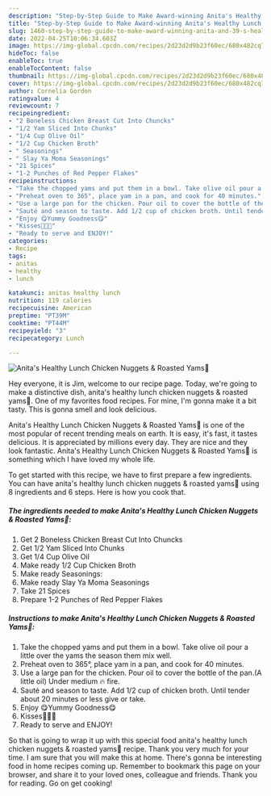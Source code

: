 ```yaml
---
description: "Step-by-Step Guide to Make Award-winning Anita's Healthy Lunch Chicken Nuggets & Roasted Yams🍠"
title: "Step-by-Step Guide to Make Award-winning Anita's Healthy Lunch Chicken Nuggets & Roasted Yams🍠"
slug: 1460-step-by-step-guide-to-make-award-winning-anita-and-39-s-healthy-lunch-chicken-nuggets-and-amp-roasted-yams
date: 2022-04-25T10:06:34.603Z
image: https://img-global.cpcdn.com/recipes/2d23d2d9b23f60ec/680x482cq70/anitas-healthy-lunch-chicken-nuggets-roasted-yams-recipe-main-photo.jpg
hideToc: false
enableToc: true
enableTocContent: false
thumbnail: https://img-global.cpcdn.com/recipes/2d23d2d9b23f60ec/680x482cq70/anitas-healthy-lunch-chicken-nuggets-roasted-yams-recipe-main-photo.jpg
cover: https://img-global.cpcdn.com/recipes/2d23d2d9b23f60ec/680x482cq70/anitas-healthy-lunch-chicken-nuggets-roasted-yams-recipe-main-photo.jpg
author: Cornelia Gordon
ratingvalue: 4
reviewcount: 7
recipeingredient:
- "2 Boneless Chicken Breast Cut Into Chuncks"
- "1/2 Yam Sliced Into Chunks"
- "1/4 Cup Olive Oil"
- "1/2 Cup Chicken Broth"
- " Seasonings"
- " Slay Ya Moma Seasonings"
- "21 Spices"
- "1-2 Punches of Red Pepper Flakes"
recipeinstructions:
- "Take the chopped yams and put them in a bowl. Take olive oil pour a little over the yams the season them mix well."
- "Preheat oven to 365°, place yam in a pan, and cook for 40 minutes."
- "Use a large pan for the chicken. Pour oil to cover the bottle of the pan.(A little oil) Under medium 🔥 fire."
- "Sauté and season to taste. Add 1/2 cup of chicken broth. Until tender about 20 minutes or less give or take."
- "Enjoy 😋Yummy Goodness😋"
- "Kisses💋💋💋"
- "Ready to serve and ENJOY!"
categories:
- Recipe
tags:
- anitas
- healthy
- lunch

katakunci: anitas healthy lunch 
nutrition: 119 calories
recipecuisine: American
preptime: "PT39M"
cooktime: "PT44M"
recipeyield: "3"
recipecategory: Lunch

---
```



![Anita&#39;s Healthy Lunch Chicken Nuggets & Roasted Yams🍠](https://img-global.cpcdn.com/recipes/2d23d2d9b23f60ec/680x482cq70/anitas-healthy-lunch-chicken-nuggets-roasted-yams-recipe-main-photo.jpg)

Hey everyone, it is Jim, welcome to our recipe page. Today, we're going to make a distinctive dish, anita&#39;s healthy lunch chicken nuggets & roasted yams🍠. One of my favorites food recipes. For mine, I'm gonna make it a bit tasty. This is gonna smell and look delicious.



Anita&#39;s Healthy Lunch Chicken Nuggets & Roasted Yams🍠 is one of the most popular of recent trending meals on earth. It is easy, it's fast, it tastes delicious. It is appreciated by millions every day. They are nice and they look fantastic. Anita&#39;s Healthy Lunch Chicken Nuggets & Roasted Yams🍠 is something which I have loved my whole life.


To get started with this recipe, we have to first prepare a few ingredients. You can have anita&#39;s healthy lunch chicken nuggets & roasted yams🍠 using 8 ingredients and 6 steps. Here is how you cook that.

<!--inarticleads1-->

##### The ingredients needed to make Anita&#39;s Healthy Lunch Chicken Nuggets & Roasted Yams🍠:

1. Get 2 Boneless Chicken Breast Cut Into Chuncks
1. Get 1/2 Yam Sliced Into Chunks
1. Get 1/4 Cup Olive Oil
1. Make ready 1/2 Cup Chicken Broth
1. Make ready  Seasonings:
1. Make ready  Slay Ya Moma Seasonings
1. Take 21 Spices
1. Prepare 1-2 Punches of Red Pepper Flakes




<!--inarticleads2-->

##### Instructions to make Anita&#39;s Healthy Lunch Chicken Nuggets & Roasted Yams🍠:

1. Take the chopped yams and put them in a bowl. Take olive oil pour a little over the yams the season them mix well.
1. Preheat oven to 365°, place yam in a pan, and cook for 40 minutes.
1. Use a large pan for the chicken. Pour oil to cover the bottle of the pan.(A little oil) Under medium 🔥 fire.
1. Sauté and season to taste. Add 1/2 cup of chicken broth. Until tender about 20 minutes or less give or take.
1. Enjoy 😋Yummy Goodness😋
1. Kisses💋💋💋
1. Ready to serve and ENJOY!



So that is going to wrap it up with this special food anita&#39;s healthy lunch chicken nuggets & roasted yams🍠 recipe. Thank you very much for your time. I am sure that you will make this at home. There's gonna be interesting food in home recipes coming up. Remember to bookmark this page on your browser, and share it to your loved ones, colleague and friends. Thank you for reading. Go on get cooking!
